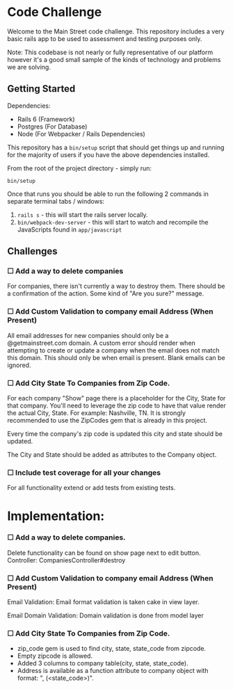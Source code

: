 # Code Challenge

Welcome to the Main Street code challenge. This repository includes a very basic rails app to be used to assessment and testing purposes only.

Note: This codebase is not nearly or fully representative of our platform however it's a good small sample of the kinds of technology and problems we are solving.

## Getting Started

Dependencies:

- Rails 6 (Framework)
- Postgres (For Database)
- Node (For Webpacker / Rails Dependencies)

This repository has a `bin/setup` script that should get things up and running for the majority of users if you have the above dependencies installed.

From the root of the project directory - simply run:

`bin/setup`

Once that runs you should be able to run the following 2 commands in separate terminal tabs / windows:

1.  `rails s` - this will start the rails server locally.
2.  `bin/webpack-dev-server` - this will start to watch and recompile the JavaScripts found in `app/javascript`

## Challenges

### ☐ Add a way to delete companies

For companies, there isn't currently a way to destroy them. There should be a confirmation of the action. Some kind of "Are you sure?" message.

### ☐ Add Custom Validation to company email Address (When Present)

All email addresses for new companies should only be a @getmainstreet.com domain. A custom error should render when attempting to create or update a company when the email does not match this domain. This should only be when email is present. Blank emails can be ignored.

### ☐ Add City State To Companies from Zip Code.

For each company "Show" page there is a placeholder for the City, State for that company. You'll need to leverage the zip code to have that value render the actual City, State. For example: Nashville, TN. It is strongly recommended to use the ZipCodes gem that is already in this project.

Every time the company's zip code is updated this city and state should be updated.

The City and State should be added as attributes to the Company object.

### ☐ Include test coverage for all your changes

For all functionality extend or add tests from existing tests.


# Implementation:

### ☐ Add a way to delete companies.
Delete functionality can be found on show page next to edit button.
Controller: CompaniesController#destroy

### ☐ Add Custom Validation to company email Address (When Present)
Email Validation: Email format validation is taken cake in view layer.

Email Domain Validation: Domain validation is done from model layer

### ☐ Add City State To Companies from Zip Code.
  - zip_code gem is used to find city, state, state_code from zipcode.
  - Empty zipcode is allowed.
  - Added 3 columns to company table(city, state, state_code).
  - Address is available as a function attribute to company object with format: "<city>, <state>(<state_code>)".








